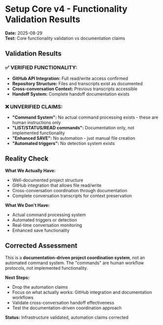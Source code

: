 # Setup Core v4 - Functionality Validation Results

**Date:** 2025-08-29  
**Test:** Core functionality validation vs documentation claims

## Validation Results

### ✅ VERIFIED FUNCTIONALITY:
- **GitHub API Integration:** Full read/write access confirmed
- **Repository Structure:** Files and transcripts exist as documented
- **Cross-conversation Context:** Previous transcripts accessible
- **Handoff System:** Complete handoff documentation exists

### ❌ UNVERIFIED CLAIMS:
- **"Command System":** No actual command processing exists - these are human instructions only
- **"LIST/STATUS/READ commands":** Documentation only, not implemented functionality  
- **"Enhanced SAVE":** No automation - just manual file creation
- **"Automated triggers":** No detection system exists

## Reality Check

**What We Actually Have:**
- Well-documented project structure
- GitHub integration that allows file read/write
- Cross-conversation coordination through documentation
- Complete conversation transcripts for context preservation

**What We Don't Have:**
- Actual command processing system
- Automated triggers or detection
- Real-time conversation monitoring
- Enhanced save functionality

## Corrected Assessment

This is a **documentation-driven project coordination system**, not an automated command system. The "commands" are human workflow protocols, not implemented functionality.

**Next Steps:**
- Drop the automation claims
- Focus on what actually works: GitHub integration and documentation workflows
- Validate cross-conversation handoff effectiveness
- Test the documentation-driven coordination approach

**Status:** Infrastructure validated, automation claims corrected
